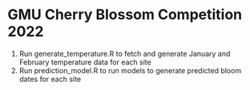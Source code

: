 # GMU Cherry Blossom Competition 2022

1. Run generate_temperature.R to fetch and generate January and February temperature data for each site
2. Run prediction_model.R to run models to generate predicted bloom dates for each site
